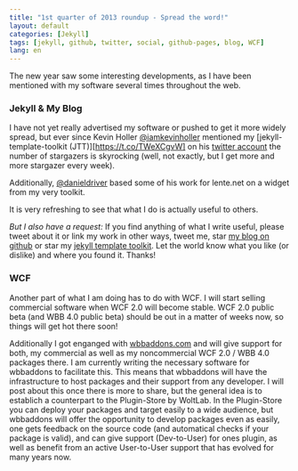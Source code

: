 ```yaml
---
title: "1st quarter of 2013 roundup - Spread the word!"
layout: default
categories: [Jekyll]
tags: [jekyll, github, twitter, social, github-pages, blog, WCF]
lang: en
---
```

The new year saw some interesting developments, as I have been mentioned with my software several times throughout the web.

### Jekyll & My Blog
I have not  yet really advertised my software or pushed to get it more widely spread, but ever since Kevin Holler [@iamkevinholler](https://twitter.com/iamkevinholler) mentioned my [jekyll-template-toolkit (JTT)][https://t.co/TWeXCgvW] on his [twitter account](https://twitter.com/iamkevinholler) the number of stargazers is skyrocking (well, not exactly, but I get more and more stargazer every week).

Additionally, [@danieldriver](https://github.com/danieldriver/) based some of his work for lente.net on a widget from my very toolkit.

It is very refreshing to see that what I do is actually useful to others. 

*But I also have a request:* If you find anything of what I write useful, please tweet about it or link my work in other ways, tweet me, star [my blog on github](https://github.com/NetzwergX/netzwergx.github.com) or star my [jekyll template toolkit](https://github.com/NetzwergX/jekyll-template-toolkit/). Let the world know what you like (or dislike) and where you found it. Thanks!

### WCF

Another part of what I am doing has to do with WCF. I will start selling commercial software when WCF 2.0 will become stable. WCF 2.0 public beta (and WBB 4.0 public beta) should be out in a matter of weeks now, so things will get hot there soon!

Additionally I got enganged with [wbbaddons.com](http://wbbaddons.com) and will give support for both, my commercial as well as my noncommercial WCF 2.0 / WBB 4.0 packages there. I am currently writing the necessary software for wbbaddons to facilitate this. This means that wbbaddons will have the infrastructure to host packages and their support from any developer. I will post about this once there is more to share, but the general idea is to establich a counterpart to the Plugin-Store by WoltLab. In the Plugin-Store you can deploy your packages and target easily to a wide audience, but wbbaddons will offer the opportunity to develop packages even as easily, one gets feedback on the source code (and automatical checks if your package is valid), and can give support (Dev-to-User) for ones plugin, as well as benefit from an active User-to-User support that has evolved for many years now.
